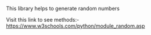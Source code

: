 This library helps to generate random numbers

Visit this link to see methods:- https://www.w3schools.com/python/module_random.asp
